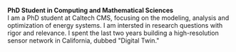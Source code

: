 <b>PhD Student in Computing and Mathematical Sciences</b>
<br>
I am a PhD student at Caltech CMS, focusing on the modeling, analysis and optimization of energy systems. I am intersted in research questions with rigor and relevance. I spent the last two years building a high-resolution sensor network in California, dubbed "Digital Twin."
